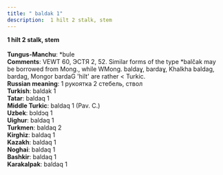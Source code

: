 ```yaml
---
title: " baldak 1"
description:  1 hilt 2 stalk, stem
---
```

<strong> 1 hilt 2 stalk, stem</strong><br><br>
<strong>Tungus-Manchu</strong>:  *bule<br>
<strong>Comments</strong>:  VEWT 60, ЭСТЯ 2, 52. Similar forms of the type *balčak may be borrowed from Mong., while WMong. baldaɣ, bardaɣ, Khalkha baldag, bardag, Mongor bardaG 'hilt' are rather < Turkic.<br>
<strong>Russian meaning</strong>:  1 рукоятка 2 стебель, ствол<br>
<strong>Turkish</strong>:  baldak 1<br>
<strong>Tatar</strong>:  baldaq 1<br>
<strong>Middle Turkic</strong>:  baldaq 1 (Pav. C.)<br>
<strong>Uzbek</strong>:  bɔldɔq 1<br>
<strong>Uighur</strong>:  baldaq 1<br>
<strong>Turkmen</strong>:  baldaq 2<br>
<strong>Kirghiz</strong>:  baldaq 1<br>
<strong>Kazakh</strong>:  baldaq 1<br>
<strong>Noghai</strong>:  baldaq 1<br>
<strong>Bashkir</strong>:  baldaq 1<br>
<strong>Karakalpak</strong>:  baldaq 1<br>


